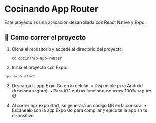 # Cocinando App Router

Este proyecto es una aplicación desarrollada con React Native y Expo.

## 🚀 Cómo correr el proyecto

1. Cloná el repositorio y accedé al directorio del proyecto:

   ```bash
   cd cocinando-app-router
   ```
   
2. Iniciá el proyecto con Expo:

  ```bash
  npx expo start
  ```

3.	Descargá la app Expo Go en tu celular:
	•	Disponible para Android (funciona seguro).
	•	Para iOS quizás funcione, no estoy 100% seguro 😅.


4.	Al correr npx expo start, se generará un código QR en la consola.
	•	Escanealo con la app Expo Go para compilar y ejecutar la app en tu dispositivo.


